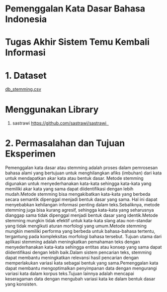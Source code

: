 # Pemenggalan Kata Dasar Bahasa Indonesia
# Tugas Akhir Sistem Temu Kembali Informasi
# 1. Dataset
[db_stemming.csv](https://github.com/ardyanwahyu/TugasAkhirSTKI/files/13989959/db_stemming.csv) <br/>
# Menggunakan Library
1. sastrawi https://github.com/sastrawi/sastrawi  <br/>
# 2. Permasalahan dan Tujuan Eksperimen
Pemenggalan kata dasar atau stemming adalah proses dalam pemrosesan bahasa alami yang bertujuan untuk menghilangkan afiks (imbuhan) dari kata untuk mendapatkan akar kata atau bentuk dasar. Metode stemming digunakan untuk menyederhanakan kata-kata sehingga kata-kata yang memiliki akar kata yang sama dapat diidentifikasi dengan lebih mudah.Metode stemming bisa mengakibatkan kata-kata yang berbeda secara semantik dipenggal menjadi bentuk dasar yang sama. Hal ini dapat menyebabkan kehilangan informasi penting dalam teks.Sebaliknya, metode stemming juga bisa kurang agresif, sehingga kata-kata yang seharusnya dianggap sama tidak dipenggal menjadi bentuk dasar yang identik.Metode stemming mungkin tidak efektif untuk kata-kata slang atau non-standar yang tidak mengikuti aturan morfologi yang umum.Metode stemming mungkin memiliki performa yang berbeda untuk bahasa-bahasa tertentu, tergantung pada kompleksitas morfologi bahasa tersebut.
Tujuan utama dari aplikasi stemming adalah meningkatkan pemahaman teks dengan menyederhanakan kata-kata sehingga entitas atau konsep yang sama dapat diidentifikasi dengan lebih baik.Dalam sistem pencarian teks, stemming dapat membantu meningkatkan relevansi hasil pencarian dengan memperlakukan variasi kata sebagai bentuk yang sama.Pemenggalan kata dapat membantu mengoptimalkan penyimpanan data dengan mengurangi variasi kata dalam korpus teks.Tujuan lainnya adalah mencapai keseragaman data dengan mengubah variasi kata ke dalam bentuk dasar yang konsisten.


